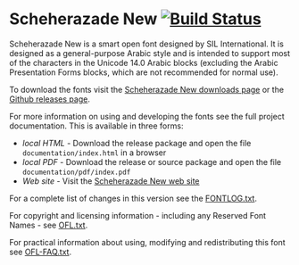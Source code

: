 # Scheherazade New [![Build Status](https://build.palaso.org/app/rest/builds/buildType:Fonts_ScheherazadeNew/statusIcon)](https://build.palaso.org/viewType.html?buildTypeId=Fonts_ScheherazadeNew&guest=1)

Scheherazade New is a smart open font designed by SIL International. It is designed as a general-purpose Arabic style and is intended to support most of the characters in the Unicode 14.0 Arabic blocks (excluding the Arabic Presentation Forms blocks, which are not recommended for normal use).

To download the fonts visit the [Scheherazade New downloads page](https://software.sil.org/scheherazade/download/) or the [Github releases page](https://github.com/silnrsi/font-scheherazade/releases).

For more information on using and developing the fonts see the full project documentation. This is available in three forms:

- *local HTML* - Download the release package and open the file `documentation/index.html` in a browser
- *local PDF* - Download the release or source package and open the file `documentation/pdf/index.pdf`
- *Web site* - Visit the [Scheherazade New web site](https://software.sil.org/scheherazade) 

For a complete list of changes in this version see the [FONTLOG.txt](FONTLOG.txt).

For copyright and licensing information - including any Reserved Font Names - see [OFL.txt](OFL.txt).

For practical information about using, modifying and redistributing this font see [OFL-FAQ.txt](OFL-FAQ.txt).
